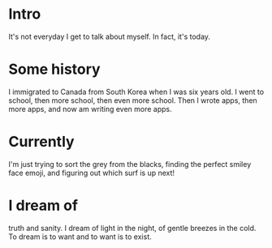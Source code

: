 
# Intro

It's not everyday I get to talk about myself. In fact, it's today.

# Some history

I immigrated to Canada from South Korea when I was six years old. I went to school, then more school, then even more school. Then I wrote apps, then more apps, and now am writing even more apps.

# Currently

I'm just trying to sort the grey from the blacks, finding the perfect smiley face emoji, and figuring out which surf is up next! 

# I dream of

truth and sanity. I dream of light in the night, of gentle breezes in the cold. To dream is to want and to want is to exist.




